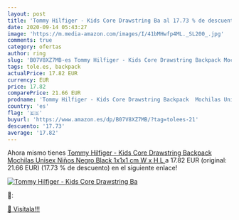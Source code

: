 ```yaml
---
layout: post
title: 'Tommy Hilfiger - Kids Core Drawstring Ba al 17.73 % de descuento'
date: 2020-09-14 05:43:27
image: 'https://m.media-amazon.com/images/I/41bMHwfp4ML._SL200_.jpg'
comments: true
category: ofertas
author: ring
slug: 'B07V8XZ7MB-es Tommy Hilfiger - Kids Core Drawstring Backpack Mochilas...'
tags: tole.es, backpack
actualPrice: 17.82 EUR
currency: EUR
price: 17.82
comparePrice: 21.66 EUR
prodname: 'Tommy Hilfiger - Kids Core Drawstring Backpack  Mochilas Unisex Niños  Negro  Black   1x1x1 cm  W x H L '
country: 'es'
flag: '🇪🇸'
buyurl: 'https://www.amazon.es/dp/B07V8XZ7MB/?tag=tolees-21'
descuento: '17.73'
average: '17.82'
---
```


Ahora mismo tienes [Tommy Hilfiger - Kids Core Drawstring Backpack  Mochilas Unisex Niños  Negro  Black   1x1x1 cm  W x H L ](https://www.amazon.es/dp/B07V8XZ7MB/?tag=tolees-21) a 17.82 EUR (original: 21.66 EUR) (17.73 %  de descuento) en el siguiente enlace!

[![Tommy Hilfiger - Kids Core Drawstring Ba](https://m.media-amazon.com/images/I/41bMHwfp4ML._SL200_.jpg)](https://www.amazon.es/dp/B07V8XZ7MB/?tag=tolees-21)

🔎:


[🛒 Visítala!!!](https://www.amazon.es/dp/B07V8XZ7MB/?tag=tolees-21)
